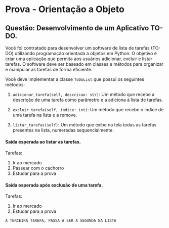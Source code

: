 # Prova - Orientação a Objeto
## Questão: Desenvolvimento de um Aplicativo TO-DO.

Você foi contratado para desenvolver um software de lista de tarefas (TO-DO) utilizando programação orientada a objetos em Python. O objetivo é criar uma aplicação que permita aos usuários adicionar, excluir e listar tarefas. O software deve ser baseado em classes e métodos para organizar e manipular as tarefas de forma eficiente.

Você deve implementar a classe `ToDoList` que possui os seguintes métodos:

1. `adicionar_tarefa(self, descricao: str)`: Um método que recebe a descrição de uma tarefa como parâmetro e a adiciona à lista de tarefas.

2. `excluir_tarefa(self, indice: int)`: Um método que recebe o índice de uma tarefa na lista e a remove.

3. `listar_tarefas(self)`: Um método que exibe na tela todas as tarefas presentes na lista, numeradas sequencialmente.

#### Saida esperada ao listar as tarefas.

Tarefas:
1. Ir ao mercado
2. Passear com o cachorro
3. Estudar para a prova

#### Saida esperada após exclusão de uma tarefa.

Tarefas:
1. Ir ao mercado
2. Estudar para a prova

`A TERCEIRA TAREFA, PASSA A SER A SEGUNDA NA LISTA`

